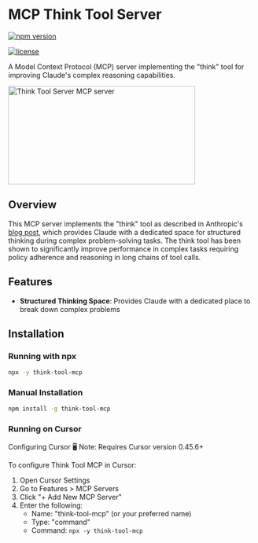 # MCP Think Tool Server

[![npm version](https://img.shields.io/npm/v/think-tool-mcp.svg)](https://www.npmjs.com/package/think-tool-mcp)

[![license](https://img.shields.io/npm/l/think-tool-mcp.svg)](https://www.npmjs.com/package/think-tool-mcp)

A Model Context Protocol (MCP) server implementing the "think" tool for improving Claude's complex reasoning capabilities.

<a href="https://glama.ai/mcp/servers/@abhinav-mangla/think-tool-mcp">
  <img width="380" height="200" src="https://glama.ai/mcp/servers/@abhinav-mangla/think-tool-mcp/badge" alt="Think Tool Server MCP server" />
</a>

## Overview

This MCP server implements the "think" tool as described in Anthropic's [blog post](https://www.anthropic.com/engineering/claude-think-tool), which provides Claude with a dedicated space for structured thinking during complex problem-solving tasks. The think tool has been shown to significantly improve performance in complex tasks requiring policy adherence and reasoning in long chains of tool calls.

## Features

- **Structured Thinking Space**: Provides Claude with a dedicated place to break down complex problems


## Installation

### Running with npx

```bash
npx -y think-tool-mcp
```

### Manual Installation

```bash
npm install -g think-tool-mcp
```

### Running on Cursor

Configuring Cursor 🖥️
Note: Requires Cursor version 0.45.6+

To configure Think Tool MCP in Cursor:

1. Open Cursor Settings
2. Go to Features > MCP Servers
3. Click "+ Add New MCP Server"
4. Enter the following:
    - Name: "think-tool-mcp" (or your preferred name)
    - Type: "command"
    - Command: `npx -y think-tool-mcp`